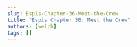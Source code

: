 ```yaml
---
slug: Espis-Chapter-36-Meet-the-Crew
title: "Espis Chapter 36: Meet the Crew"
authors: [welch]
tags: []
---
```


